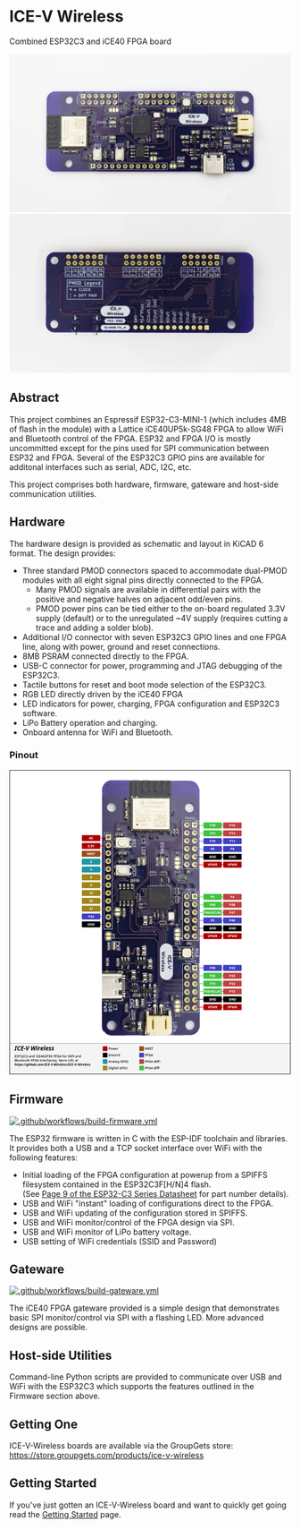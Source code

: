 # ICE-V Wireless
Combined ESP32C3 and iCE40 FPGA board

<img src="docs/ice-v_front.jpg" width="640" />
<img src="docs/ice-v_back.jpg" width="640" />

## Abstract
This project combines an Espressif ESP32-C3-MINI-1 (which includes 4MB of
flash in the module) with a Lattice iCE40UP5k-SG48 FPGA to allow WiFi and
Bluetooth control of the FPGA. ESP32 and FPGA I/O is mostly uncommitted
except for the pins used for SPI communication between ESP32 and FPGA.
Several of the ESP32C3 GPIO pins are available for additonal interfaces
such as serial, ADC, I2C, etc.

This project comprises both hardware, firmware, gateware and host-side
communication utilities.

## Hardware
The hardware design is provided as schematic and layout in KiCAD 6 format.
The design provides:
* Three standard PMOD connectors spaced to accommodate
dual-PMOD modules with all eight signal pins directly connected to the
FPGA.
  * Many PMOD signals are available in differential pairs with the positive
and negative halves on adjacent odd/even pins.
  * PMOD power pins can be tied either to the on-board regulated 3.3V supply
(default) or to the unregulated ~4V supply (requires cutting a trace and adding
a solder blob).
* Additional I/O connector with seven ESP32C3 GPIO lines and one FPGA
line, along with power, ground and reset connections.
* 8MB PSRAM connected directly to the FPGA.
* USB-C connector for power, programming and JTAG debugging of the ESP32C3.
* Tactile buttons for reset and boot mode selection of the ESP32C3.
* RGB LED directly driven by the iCE40 FPGA
* LED indicators for power, charging, FPGA configuration and ESP32C3 software.
* LiPo Battery operation and charging.
* Onboard antenna for WiFi and Bluetooth.

### Pinout
<img src="docs/pinout.png" width="640" />

## Firmware

[![.github/workflows/build-firmware.yml](https://github.com/ICE-V-Wireless/ICE-V-Wireless/actions/workflows/build-firmware.yml/badge.svg)](https://github.com/ICE-V-Wireless/ICE-V-Wireless/actions/workflows/build-firmware.yml)

The ESP32 firmware is written in C with the ESP-IDF toolchain and
libraries. It provides both a USB and a TCP socket interface over WiFi with the
following features:
* Initial loading of the FPGA configuration at powerup from a SPIFFS filesystem
contained in the ESP32C3F[H/N]4 flash. 
<br/>(See [Page 9 of the ESP32-C3 Series Datasheet](https://www.espressif.com/sites/default/files/documentation/esp32-c3_datasheet_en.pdf#page=9)
for part number details).
* USB and WiFi "instant" loading of configurations direct to the FPGA.
* USB and WiFi updating of the configuration stored in SPIFFS.
* USB and WiFi monitor/control of the FPGA design via SPI.
* USB and WiFi monitor of LiPo battery voltage.
* USB setting of WiFi credentials (SSID and Password)

## Gateware

[![.github/workflows/build-gateware.yml](https://github.com/ICE-V-Wireless/ICE-V-Wireless/actions/workflows/build-gateware.yml/badge.svg)](https://github.com/ICE-V-Wireless/ICE-V-Wireless/actions/workflows/build-gateware.yml)

The iCE40 FPGA gateware provided is a simple design that demonstrates basic
SPI monitor/control via SPI with a flashing LED. More advanced designs are
possible.

## Host-side Utilities
Command-line Python scripts are provided to communicate over USB and WiFi
with the ESP32C3 which supports the features outlined in the Firmware section
above.

## Getting One
ICE-V-Wireless boards are available via the GroupGets store:
https://store.groupgets.com/products/ice-v-wireless

## Getting Started
If you've just gotten an ICE-V-Wireless board and want to quickly get going
read the [Getting Started](Getting-Started.md) page.
